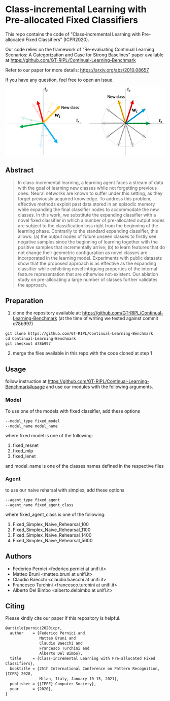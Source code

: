 # Class-incremental Learning with Pre-allocated Fixed Classifiers

This repo contains the code of "Class-incremental Learning with Pre-allocated Fixed Classifiers" (ICPR2020).

Our code relies on the framework of "Re-evaluating Continual Learning Scenarios: A Categorization and Case for Strong Baselines" paper available at https://github.com/GT-RIPL/Continual-Learning-Benchmark

Refer to our paper for more details: https://arxiv.org/abs/2010.08657

If you have any question, feel free to open an issue.

<p align="center">
  <img src="https://github.com/DigiTurk84/class-incremental-polytope/blob/main/img/intro_top.png?raw=true">
</p>

## Abstract
> In class-incremental learning, a learning agent faces a stream of data with the goal of learning new classes while not forgetting  previous ones. 
Neural networks are known to suffer under this setting, as they forget previously acquired knowledge. 
To address this problem, effective methods exploit past data stored in an episodic memory while expanding the final 
classifier nodes to accommodate the new classes. In this work, we substitute the expanding classifier with a novel fixed classifier
in which a number of pre-allocated output nodes are subject to the classification loss right from the beginning of the learning phase. 
Contrarily to the standard expanding classifier, this allows: (a) the output nodes of future unseen classes to firstly see negative 
samples since the beginning of learning together with the positive samples that incrementally arrive; 
(b) to learn features that do not change their geometric configuration as novel classes are incorporated in the learning model.
Experiments with public datasets show that the proposed approach is as effective as the expanding classifier while
exhibiting novel intriguing properties of the internal feature representation that are otherwise not-existent. 
Our ablation study on pre-allocating a large number of classes further validates the approach.


## Preparation

1. clone the repository available at: https://github.com/GT-RIPL/Continual-Learning-Benchmark (at the time of writing we tested against commit d78b997)
```
git clone https://github.com/GT-RIPL/Continual-Learning-Benchmark
cd Continual-Learning-Benchmark
git checkout d78b997
```

2. merge the files available in this repo with the code cloned at step 1

## Usage

follow instruction at https://github.com/GT-RIPL/Continual-Learning-Benchmark#usage and use our modules with the following arguments.

### Model

To use one of the models with fixed classifier, add these options

```
--model_type fixed_model
--model_name model_name
```
where fixed model is one of the following:
1. fixed_resnet
2. fixed_mlp
3. fixed_lenet

and model_name is one of the classes names defined in the respective files

### Agent

to use our naive reharsal with simplex, add these options
```
--agent_type fixed_agent
--agent_name fixed_agent_class 
```
where fixed_agent_class is one of the following:

1. Fixed_Simplex_Naive_Rehearsal_100
2. Fixed_Simplex_Naive_Rehearsal_1100
3. Fixed_Simplex_Naive_Rehearsal_1400
4. Fixed_Simplex_Naive_Rehearsal_5600

## Authors

- Federico Pernici <federico.pernici at unifi.it>
- Matteo Bruni <matteo.bruni at unifi.it>
- Claudio Baecchi <claudio.baecchi at unifi.it>
- Francesco Turchini <francesco.turchini at unifi.it>
- Alberto Del Bimbo <alberto.delbimbo at unifi.it>


## Citing

Please kindly cite our paper if this repository is helpful.
```
@article{pernici2020icpr,
  author    = {Federico Pernici and
               Matteo Bruni and
               Claudio Baecchi and
               Francesco Turchini and
               Alberto Del Bimbo},
  title     = {Class-incremental Learning with Pre-allocated Fixed Classifiers},
  booktitle = {25th International Conference on Pattern Recognition, {ICPR} 2020,
               Milan, Italy, January 10-15, 2021},
  publisher = {{IEEE} Computer Society},
  year      = {2020},
}
```

